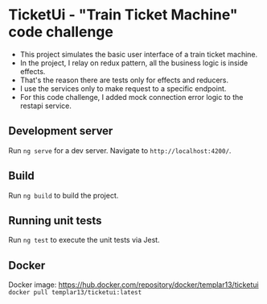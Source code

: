 # TicketUi - "Train Ticket Machine" code challenge

* This project simulates the basic user interface of a train ticket machine.
* In the project, I relay on redux pattern, all the business logic is inside effects.
* That's the reason there are tests only for effects and reducers. 
* I use the services only to make request to a specific endpoint.
* For this code challenge, I added mock connection error logic to the restapi service.

## Development server

Run `ng serve` for a dev server. Navigate to `http://localhost:4200/`. 

## Build

Run `ng build` to build the project. 

## Running unit tests

Run `ng test` to execute the unit tests via Jest.

## Docker
Docker image: https://hub.docker.com/repository/docker/templar13/ticketui
`docker pull templar13/ticketui:latest`
